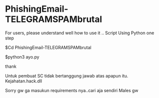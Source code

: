 # PhishingEmail-TELEGRAMSPAMbrutal
For users, please understand well how to use it .. Script Using Python
one step

$Cd PhishingEmail-TELEGRAMSPAMbrutal


$python3 ayo.py


thank


Untuk pembuat SC tidak bertanggung jawab atas apapun itu. Kejahatan.hack.dll


Sorry gw ga masukun requirements nya..cari aja sendiri
Males gw
